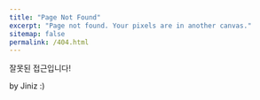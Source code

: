 ```yaml
---
title: "Page Not Found"
excerpt: "Page not found. Your pixels are in another canvas."
sitemap: false
permalink: /404.html
---
```


잘못된 접근입니다!

by Jiniz :)
